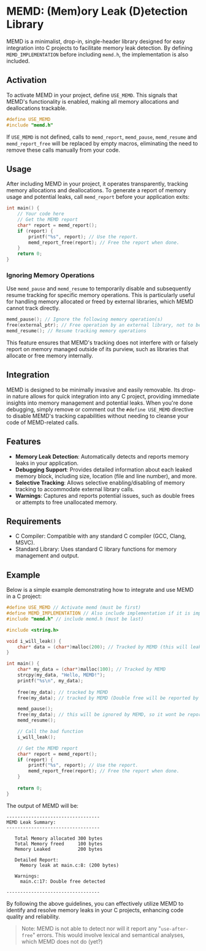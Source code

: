 # MEMD: (Mem)ory Leak (D)etection Library

MEMD is a minimalist, drop-in, single-header library designed for easy
integration into C projects to facilitate memory leak detection. By defining
`MEMD_IMPLEMENTATION` before including `memd.h`, the implementation is also
included.

## Activation

To activate MEMD in your project, define `USE_MEMD`. This signals that MEMD's
functionality is enabled, making all memory allocations and deallocations
trackable.

```c
#define USE_MEMD
#include "memd.h"
```

If `USE_MEMD` is not defined, calls to `memd_report`, `memd_pause`,
`memd_resume` and `memd_report_free` will be replaced by empty macros,
eliminating the need to remove these calls manually from your code.

## Usage

After including MEMD in your project, it operates transparently, tracking memory
allocations and deallocations. To generate a report of memory usage and
potential leaks, call `memd_report` before your application exits:

```c
int main() {
    // Your code here
    // Get the MEMD report
    char* report = memd_report();
    if (report) {
        printf("%s", report); // Use the report.
        memd_report_free(report); // Free the report when done.
    }
    return 0;
}
```

### Ignoring Memory Operations

Use `memd_pause` and `memd_resume` to temporarily disable and subsequently
resume tracking for specific memory operations. This is particularly useful for
handling memory allocated or freed by external libraries, which MEMD cannot
track directly.

```c
memd_pause(); // Ignore the following memory operation(s)
free(external_ptr); // Free operation by an external library, not to be tracked
memd_resume(); // Resume tracking memory operations
```

This feature ensures that MEMD's tracking does not interfere with or falsely
report on memory managed outside of its purview, such as libraries that allocate
or free memory internally.

## Integration

MEMD is designed to be minimally invasive and easily removable. Its drop-in
nature allows for quick integration into any C project, providing immediate
insights into memory management and potential leaks. When you're done debugging,
simply remove or comment out the `#define USE_MEMD` directive to disable MEMD's
tracking capabilities without needing to cleanse your code of MEMD-related
calls.

## Features

- **Memory Leak Detection**: Automatically detects and reports memory leaks in
  your application.
- **Debugging Support**: Provides detailed information about each leaked memory
  block, including size, location (file and line number), and more.
- **Selective Tracking**: Allows selective enabling/disabling of memory tracking
  to accommodate external library calls.
- **Warnings**: Captures and reports potential issues, such as double frees or
  attempts to free unallocated memory.

## Requirements

- C Compiler: Compatible with any standard C compiler (GCC, Clang, MSVC).
- Standard Library: Uses standard C library functions for memory management and
  output.

## Example

Below is a simple example demonstrating how to integrate and use MEMD in a C
project:

```c
#define USE_MEMD // Activate memd (must be first)
#define MEMD_IMPLEMENTATION // Also include implementation if it is imported the first time (must be second)
#include "memd.h" // include memd.h (must be last)

#include <string.h>

void i_will_leak() {
    char* data = (char*)malloc(200); // Tracked by MEMD (this will leak and be reported by MEMD)
}

int main() {
    char* my_data = (char*)malloc(100); // Tracked by MEMD
    strcpy(my_data, "Hello, MEMD!");
    printf("%s\n", my_data);
    
    free(my_data); // tracked by MEMD
    free(my_data); // tracked by MEMD (Double free will be reported by MEMD)

    memd_pause();
    free(my_data); // this will be ignored by MEMD, so it wont be reported
    memd_resume();

    // Call the bad function
    i_will_leak();

    // Get the MEMD report
    char* report = memd_report();
    if (report) {
        printf("%s", report); // Use the report.
        memd_report_free(report); // Free the report when done.
    }
    
    return 0;
}
```

The output of MEMD will be:

```
----------------------------------
MEMD Leak Summary:
----------------------------------

   Total Memory allocated 300 bytes
   Total Memory freed     100 bytes
   Memory Leaked          200 bytes

   Detailed Report:
     Memory leak at main.c:8: (200 bytes)

   Warnings:
     main.c:17: Double free detected

----------------------------------
```

By following the above guidelines, you can effectively utilize MEMD to identify
and resolve memory leaks in your C projects, enhancing code quality and
reliability.

> Note: MEMD is not able to detect nor will it report any "`use-after-free`"
> errors. This would involve lexical and semantical analyses, which MEMD does
> not do (yet?)
